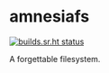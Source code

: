 amnesiafs
=========

[![builds.sr.ht status](https://builds.sr.ht/~kragniz/amnesiafs.svg)](https://builds.sr.ht/~kragniz/amnesiafs?)

A forgettable filesystem.
